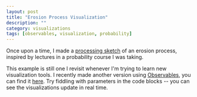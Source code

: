 ```yaml
---
layout: post
title: "Erosion Process Visualization"
description: ""
category: visualizations
tags: [observables, visualization, probability]
---
```


Once upon a time, I made a [processing
sketch](https://www.openprocessing.org/sketch/48684) of an erosion process,
inspired by lectures in a probability course I was taking.

This example is still one I revisit whenever I'm trying to learn new
visualization tools. I recently made another version using
[Observables](https://beta.observablehq.com), you can find it
[here](https://beta.observablehq.com/@krisrs1128/untitled).
Try fiddling with parameters in the code blocks -- you can see the
visualizations update in real time.
